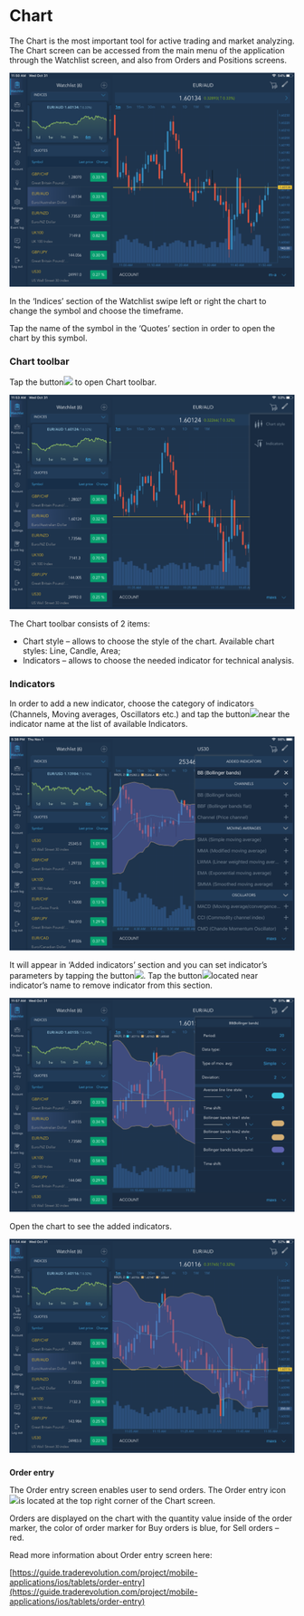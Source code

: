 # Chart

The Chart is the most important tool for active trading and market analyzing. 
The Chart screen can be accessed from the main menu of the application through the Watchlist screen, and also from Orders and Positions screens.

![](../../../.gitbook/assets/1%20%2865%29.png)


In the ‘Indices’ section of the Watchlist swipe left or right the chart to change the symbol and choose the timeframe.

Tap the name of the symbol in the ‘Quotes’ section in order to open the chart by this symbol.

### **Chart toolbar** 

Tap the button![](../../../.gitbook/assets/2%20%281%29.jpg)
to open Chart toolbar.

![](../../../.gitbook/assets/1%20%2828%29.png)


The Chart toolbar consists of 2 items:

* Chart style – allows to choose the style of the chart. Available chart styles: Line, Candle, Area;
* Indicators – allows to choose the needed indicator for technical analysis.

### **Indicators**

 In order to add a new indicator, choose the category of indicators \(Channels, Moving averages, Oscillators etc.\) and tap the button![](../../../.gitbook/assets/add1.jpg)near the indicator name at the list of available Indicators.

![](../../../.gitbook/assets/5%20%2825%29.png)


It will appear in ‘Added indicators’ section and you can set indicator’s parameters by tapping the button![](../../../.gitbook/assets/modify.jpg). Tap the button![](../../../.gitbook/assets/delete.jpg)located near indicator’s name to remove indicator from this section.   

![](../../../.gitbook/assets/8%20%289%29.png)

Open the chart to see the added indicators.

![](../../../.gitbook/assets/9%20%2811%29.png)

### 

**Order entry**

The Order entry screen enables user to send orders. The Order entry icon![](../../../.gitbook/assets/11%20%281%29.jpg)is located at the top right corner of the Chart screen.


Orders are displayed on the chart with the quantity value inside of the order marker, the color of order marker for Buy orders is blue, for Sell orders – red.

Read more information about Order entry screen here:

[https://guide.traderevolution.com/project/mobile-applications/ios/tablets/order-entry](https://guide.traderevolution.com/project/mobile-applications/ios/tablets/order-entry)

